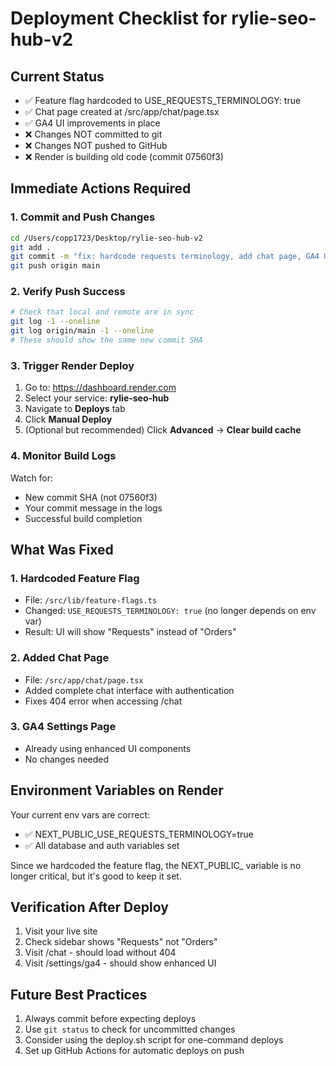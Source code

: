 # Deployment Checklist for rylie-seo-hub-v2

## Current Status
- ✅ Feature flag hardcoded to USE_REQUESTS_TERMINOLOGY: true
- ✅ Chat page created at /src/app/chat/page.tsx
- ✅ GA4 UI improvements in place
- ❌ Changes NOT committed to git
- ❌ Changes NOT pushed to GitHub
- ❌ Render is building old code (commit 07560f3)

## Immediate Actions Required

### 1. Commit and Push Changes
```bash
cd /Users/copp1723/Desktop/rylie-seo-hub-v2
git add .
git commit -m "fix: hardcode requests terminology, add chat page, GA4 UI fixes"
git push origin main
```

### 2. Verify Push Success
```bash
# Check that local and remote are in sync
git log -1 --oneline
git log origin/main -1 --oneline
# These should show the same new commit SHA
```

### 3. Trigger Render Deploy
1. Go to: https://dashboard.render.com
2. Select your service: **rylie-seo-hub**
3. Navigate to **Deploys** tab
4. Click **Manual Deploy** 
5. (Optional but recommended) Click **Advanced** → **Clear build cache**

### 4. Monitor Build Logs
Watch for:
- New commit SHA (not 07560f3)
- Your commit message in the logs
- Successful build completion

## What Was Fixed

### 1. Hardcoded Feature Flag
- File: `/src/lib/feature-flags.ts`
- Changed: `USE_REQUESTS_TERMINOLOGY: true` (no longer depends on env var)
- Result: UI will show "Requests" instead of "Orders"

### 2. Added Chat Page
- File: `/src/app/chat/page.tsx`
- Added complete chat interface with authentication
- Fixes 404 error when accessing /chat

### 3. GA4 Settings Page
- Already using enhanced UI components
- No changes needed

## Environment Variables on Render
Your current env vars are correct:
- ✅ NEXT_PUBLIC_USE_REQUESTS_TERMINOLOGY=true
- ✅ All database and auth variables set

Since we hardcoded the feature flag, the NEXT_PUBLIC_ variable is no longer critical, but it's good to keep it set.

## Verification After Deploy
1. Visit your live site
2. Check sidebar shows "Requests" not "Orders"
3. Visit /chat - should load without 404
4. Visit /settings/ga4 - should show enhanced UI

## Future Best Practices
1. Always commit before expecting deploys
2. Use `git status` to check for uncommitted changes
3. Consider using the deploy.sh script for one-command deploys
4. Set up GitHub Actions for automatic deploys on push
